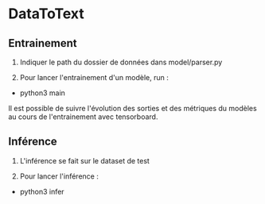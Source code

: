 # DataToText

## Entrainement
1. Indiquer le path du dossier de données dans model/parser.py

2. Pour lancer l'entrainement d'un modèle, run : 
- python3 main

Il est possible de suivre l'évolution des sorties et des métriques du modèles au cours de l'entrainement avec tensorboard.


## Inférence
1. L'inférence se fait sur le dataset de test

2. Pour lancer l'inférence :
- python3 infer

